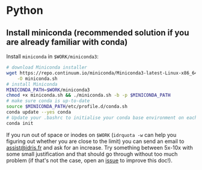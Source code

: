 # Python

## Install miniconda (recommended solution if you are already familiar with conda)

Install `miniconda` in `$WORK/miniconda3`:

```bash
# download Miniconda installer
wget https://repo.continuum.io/miniconda/Miniconda3-latest-Linux-x86_64.sh \
    -O miniconda.sh
# install Miniconda
MINICONDA_PATH=$WORK/miniconda3
chmod +x miniconda.sh && ./miniconda.sh -b -p $MINICONDA_PATH
# make sure conda is up-to-date
source $MINICONDA_PATH/etc/profile.d/conda.sh
conda update --yes conda
# Update your .bashrc to initialise your conda base environment on each login
conda init
```

If you run out of space or inodes on `$WORK` (`idrquota -w` can help you
figuring out whether you are close to the limit) you can send an email to
[assist@idris.fr](mailto:assist@idris.fr) and ask for an increase. Try
something between 5x-10x with some small justification and that should go
through without too much problem (if that's not the case, open an
[issue](https://github.com/jean-zay-users/jean-zay-doc/issues/new) to improve
this doc!).